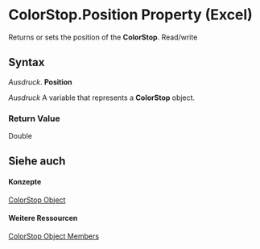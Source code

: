 
# ColorStop.Position Property (Excel)

Returns or sets the position of the  **ColorStop**. Read/write


## Syntax

 _Ausdruck_. **Position**

 _Ausdruck_ A variable that represents a **ColorStop** object.


### Return Value

Double


## Siehe auch


#### Konzepte


[ColorStop Object](43c4d024-8213-5f93-dfa9-229f37e09d9a.md)
#### Weitere Ressourcen


[ColorStop Object Members](http://msdn.microsoft.com/library/b2ce7445-3ac9-b5c9-95b1-05536b107841%28Office.15%29.aspx)